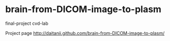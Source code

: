 brain-from-DICOM-image-to-plasm
===============================

final-project cvd-lab

Project page  http://daitanii.github.com/brain-from-DICOM-image-to-plasm/